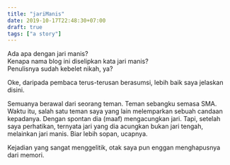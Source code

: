 ```yaml
---
title: "jariManis"
date: 2019-10-17T22:48:30+07:00
draft: true
tags: ["a story"]
---
```


Ada apa dengan jari manis?  
Kenapa nama blog ini diselipkan kata jari manis?  
Penulisnya sudah kebelet nikah, ya?

Oke, daripada pembaca terus-terusan berasumsi, lebih baik saya jelaskan disini.

Semuanya berawal dari seorang teman. Teman sebangku semasa SMA. Waktu itu, salah satu teman saya yang lain melemparkan sebuah candaan kepadanya. Dengan spontan dia (maaf) mengacungkan jari. Tapi, setelah saya perhatikan, ternyata jari yang dia acungkan bukan jari tengah, melainkan jari manis. Biar lebih sopan, ucapnya.

Kejadian yang sangat menggelitik, otak saya pun enggan menghapusnya dari memori.